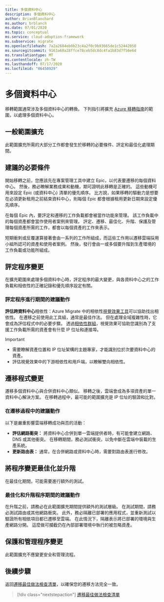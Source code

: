 ```yaml
---
title: 多個資料中心
description: 多個資料中心
author: BrianBlanchard
ms.author: brblanch
ms.date: 07/01/2020
ms.topic: conceptual
ms.service: cloud-adoption-framework
ms.subservice: migrate
ms.openlocfilehash: 7a2a2684eb0b23c4a2f0c9b93665de1c52442050
ms.sourcegitcommit: 9163a60a28ffce78ceb5dc8dc4fa1b83d7f56e6d
ms.translationtype: MT
ms.contentlocale: zh-TW
ms.lasthandoff: 07/17/2020
ms.locfileid: "86450929"
---
```

# <a name="multiple-datacenters"></a>多個資料中心

移轉範圍通常涉及多個資料中心的轉換。 下列指引將擴充 [Azure 移轉指南](../azure-migration-guide/index.md)的範圍，以處理多個資料中心。

## <a name="general-scope-expansion"></a>一般範圍擴充

此範圍擴充所需的大部分工作都會發生於移轉的必要條件、評定和最佳化處理期間。

## <a name="suggested-prerequisites"></a>建議的必要條件

開始移轉之前，您應該先在專案管理工具中建立 Epic，以代表要遷移的每個資料中心。 然後，務必瞭解業務成果和動機，期可證明此移轉是正確的。 這些動機可用來設定 Epic (或資料中心) 清單的優先順序。 比方說，如果移轉的驅動力是想要在必須更新租用之前結束資料中心，則每個 Epic 都會根據租用更新日期來設定優先順序。

在每個 Epic 內，要評定和遷移的工作負載都會被當作功能來管理。 該工作負載中的每個資產都會當作使用者案例來管理。 評定、遷移、最佳化、升階、保護及管理每個資產所需的工作，都會以每個資產的工作來表示。

短期衝刺或反覆運算接著會由一系列的工作所組成，而這些工作用以遷移雲端採用小組所認可的資產和使用者案例。 然後，發行會由一或多個要升階到生產環境的工作負載或功能所組成。

## <a name="assess-process-changes"></a>評定程序變更

在擴充範圍來處理多個資料中心時，評定程序的最大變更，與各資料中心之的工作負載和相依性的正確記錄和優先順序設定有關。

### <a name="suggested-action-during-the-assess-process"></a>評定程序進行期間的建議動作

**評估跨資料中心**相依性：Azure Migrate 中的相依性[視覺效果工具](https://docs.microsoft.com/azure/migrate/concepts-dependency-visualization)可以協助找出相依性。 在遷移之前使用此工具組，通常是最佳作法。 但在處理全域複雜性時，它會成為評估程式中的必要步驟。 透過[相依性群組](https://docs.microsoft.com/azure/migrate/how-to-create-group-machine-dependencies)，視覺效果可協助您識別為了支援工作負載所需的資產會有什麼 IP 位址和連接埠。

> [!IMPORTANT]
>
> - 需要瞭解資產位置和 IP 位址架構的主題專家，才能識別位於次要資料中心的資產。
> - 評估視覺效果中的下游相依性和用戶端，以瞭解雙向相依性。


## <a name="migration-process-changes"></a>遷移程式變更

遷移多個資料中心與合併資料中心類似。 移轉之後，雲端會成為多項資產的單一資料中心解決方案。 在移轉過程中，最可能的範圍擴充是 IP 位址的驗證和比對。

### <a name="suggested-action-during-the-migration-process"></a>在遷移過程中的建議動作

以下是嚴重影響雲端移轉成功與否的活動：

- **評估網路衝突：** 將資料中心合併到單一雲端提供者時，有可能會建立網路、DNS 或其他衝突。 在移轉期間，務必測試衝突，以免中斷在雲端中裝載的生產系統。
- **更新路由表：** 通常，在合併網路或資料中心時，需要對路由表進行修改。

## <a name="optimize-and-promote-process-changes"></a>將程序變更最佳化並升階

在最佳化期間，可能需要進行額外的測試。

### <a name="suggested-action-during-the-optimize-and-promote-process"></a>最佳化和升階程序期間的建議動作

在升階之前，請務必在此範圍擴充期間提供額外的測試層級。 在測試期間，請務必測試路由或其他網路衝突。 此外，務必隔離已部署的應用程式，並重新測試以驗證所有相依項目都已遷移至雲端。 在此情況下，隔離表示將已部署的環境與生產網路分開。 這麼做可攔截仍在內部部署環境中執行的被忽略資產。

## <a name="secure-and-manage-process-changes"></a>保護和管理程序變更

此範圍擴充不應變更安全和管理流程。

## <a name="next-steps"></a>後續步驟

返回[遷移最佳做法檢查清單](./index.md)，以確保您的遷移方法完全一致。

> [!div class="nextstepaction"]
> [遷移最佳做法檢查清單](./index.md)
